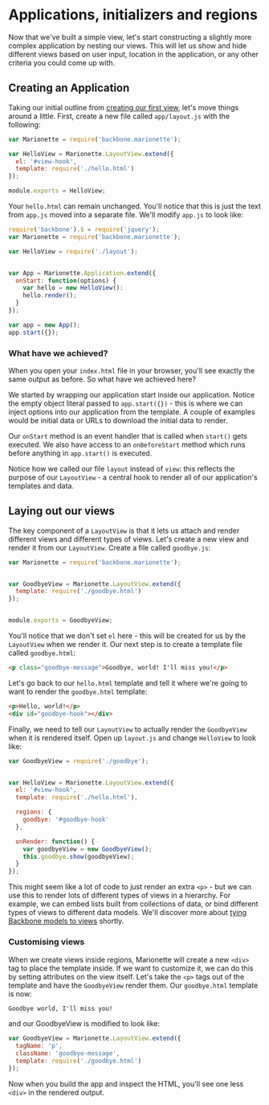 # Applications, initializers and regions

Now that we've built a simple view, let's start constructing a slightly more
complex application by nesting our views. This will let us show and hide
different views based on user input, location in the application, or any other
criteria you could come up with.

## Creating an Application

Taking our initial outline from
[creating our first view](./firstview.md#project-outline), let's move things
around a little. First, create a new file called `app/layout.js` with the
following:

```js
var Marionette = require('backbone.marionette');

var HelloView = Marionette.LayoutView.extend({
  el: '#view-hook',
  template: require('./hello.html')
});

module.exports = HelloView;
```

Your `hello.html` can remain unchanged. You'll notice that this is just the text
from `app.js` moved into a separate file. We'll modify `app.js` to look like:

```js
require('backbone').$ = require('jquery');
var Marionette = require('backbone.marionette');

var HelloView = require('./layout');


var App = Marionette.Application.extend({
  onStart: function(options) {
    var hello = new HelloView():
    hello.render();
  }
});

var app = new App();
app.start({});
```

### What have we achieved?

When you open your `index.html` file in your browser, you'll see exactly the
same output as before. So what have we achieved here?

We started by wrapping our application start inside our application. Notice the
empty object literal passed to `app.start({})` - this is where we can inject
options into our application from the template. A couple of examples would be
initial data or URLs to download the initial data to render.

Our `onStart` method is an event handler that is called when `start()` gets
executed. We also have access to an `onBeforeStart` method which runs before
anything in `app.start()` is executed.

Notice how we called our file `layout` instead of `view`: this reflects the
purpose of our `LayoutView` - a central hook to render all of our application's
templates and data.

## Laying out our views

The key component of a `LayoutView` is that it lets us attach and render
different views and different types of views. Let's create a new view and render
it from our `LayoutView`. Create a file called `goodbye.js`:

```js
var Marionette = require('backbone.marionette');


var GoodbyeView = Marionette.LayoutView.extend({
  template: require('./goodbye.html')
});


module.exports = GoodbyeView;
```

You'll notice that we don't set `el` here - this will be created for us by the
`LayoutView` when we render it. Our next step is to create a template file
called `goodbye.html`:

```html
<p class="goodbye-message">Goodbye, world! I'll miss you!</p>
```

Let's go back to our `hello.html` template and tell it where we're going to want
to render the `goodbye.html` template:

```html
<p>Hello, world!</p>
<div id="goodbye-hook"></div>
```

Finally, we need to tell our `LayoutView` to actually render the `GoodbyeView`
when it is rendered itself. Open up `layout.js` and change `HelloView` to look
like:

```js
var GoodbyeView = require('./goodbye');


var HelloView = Marionette.LayoutView.extend({
  el: '#view-hook',
  template: require('./hello.html'),

  regions: {
    goodbye: '#goodbye-hook'
  },

  onRender: function() {
    var goodbyeView = new GoodbyeView();
    this.goodbye.show(goodbyeView);
  }
});
```

This might seem like a lot of code to just render an extra `<p>` - but we can
use this to render lots of different types of views in a hierarchy. For example,
we can embed lists built from collections of data, or bind different types of
views to different data models. We'll discover more about
[tying Backbone models to views](./backbone.md) shortly.

### Customising views

When we create views inside regions, Marionette will create a new `<div>` tag
to place the template inside. If we want to customize it, we can do this by
setting attributes on the view itself. Let's take the `<p>` tags out of the
template and have the `GoodbyeView` render them. Our `goodbye.html` template is
now:

```html
Goodbye world, I'll miss you!
```

and our GoodbyeView is modified to look like:

```js
var GoodbyeView = Marionette.LayoutView.extend({
  tagName: 'p',
  className: 'goodbye-message',
  template: require('./goodbye.html')
});
```

Now when you build the app and inspect the HTML, you'll see one less `<div>` in
the rendered output.
